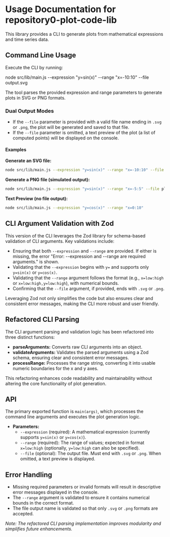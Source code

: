 # Usage Documentation for repository0-plot-code-lib

This library provides a CLI to generate plots from mathematical expressions and time series data.

## Command Line Usage

Execute the CLI by running:

  node src/lib/main.js --expression "y=sin(x)" --range "x=-10:10" --file output.svg

The tool parses the provided expression and range parameters to generate plots in SVG or PNG formats.

### Dual Output Modes

- If the `--file` parameter is provided with a valid file name ending in `.svg` or `.png`, the plot will be generated and saved to that file.
- If the `--file` parameter is omitted, a text preview of the plot (a list of computed points) will be displayed on the console.

#### Examples

**Generate an SVG file:**

```sh
node src/lib/main.js --expression "y=sin(x)" --range "x=-10:10" --file plot.svg
```

**Generate a PNG file (simulated output):**

```sh
node src/lib/main.js --expression "y=sin(x)" --range "x=-5:5" --file plot.png
```

**Text Preview (no file output):**

```sh
node src/lib/main.js --expression "y=cos(x)" --range "x=0:10"
```

## CLI Argument Validation with Zod

This version of the CLI leverages the Zod library for schema-based validation of CLI arguments. Key validations include:

- Ensuring that both `--expression` and `--range` are provided. If either is missing, the error "Error: --expression and --range are required arguments." is shown.
- Validating that the `--expression` begins with `y=` and supports only `y=sin(x)` or `y=cos(x)`.
- Validating that the `--range` argument follows the format (e.g., `x=low:high` or `x=low:high,y=low:high`), with numerical bounds.
- Confirming that the `--file` argument, if provided, ends with `.svg` or `.png`.

Leveraging Zod not only simplifies the code but also ensures clear and consistent error messages, making the CLI more robust and user friendly.

## Refactored CLI Parsing

The CLI argument parsing and validation logic has been refactored into three distinct functions:

- **parseArguments:** Converts raw CLI arguments into an object.
- **validateArguments:** Validates the parsed arguments using a Zod schema, ensuring clear and consistent error messages.
- **processRange:** Processes the range string, converting it into usable numeric boundaries for the x and y axes.

This refactoring enhances code readability and maintainability without altering the core functionality of plot generation.

## API

The primary exported function is `main(args)`, which processes the command line arguments and executes the plot generation logic.

- **Parameters:**
  - `--expression` (required): A mathematical expression (currently supports `y=sin(x)` or `y=cos(x)`).
  - `--range` (required): The range of values; expected in format `x=low:high` (optionally, `y=low:high` can also be specified).
  - `--file` (optional): The output file. Must end with `.svg` or `.png`. When omitted, a text preview is displayed.

## Error Handling

- Missing required parameters or invalid formats will result in descriptive error messages displayed in the console.
- The `--range` argument is validated to ensure it contains numerical bounds in the correct format.
- The file output name is validated so that only `.svg` or `.png` formats are accepted.

*Note: The refactored CLI parsing implementation improves modularity and simplifies future enhancements.*
